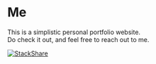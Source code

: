 # Me
This is a simplistic personal portfolio website. <br />
Do check it out, and feel free to reach out to me. 

[![StackShare](http://img.shields.io/badge/tech-stack-0690fa.svg?style=flat)](http://stackshare.io/hriddhidey/my-stack)
